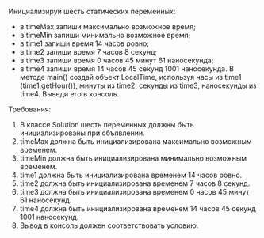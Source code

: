
Инициализируй шесть статических переменных:
- в timeMax запиши максимально возможное время;
- в timeMin запиши минимально возможное время;
- в time1 запиши время 14 часов ровно;
- в time2 запиши время 7 часов 8 секунд;
- в time3 запиши время 0 часов 45 минут 61 наносекунда;
- в time4 запиши время 14 часов 45 секунд 1001 наносекунда.
В методе main() создай объект LocalTime, используя часы из time1 (time1.getHour()), минуты из time2, секунды из time3, наносекунды из time4.
Выведи его в консоль.


Требования:
1.	В классе Solution шесть переменных должны быть инициализированы при объявлении.
2.	timeMax должна быть инициализирована максимально возможным временем.
3.	timeMin должна быть инициализирована минимально возможным временем.
4.	time1 должна быть инициализирована временем 14 часов ровно.
5.	time2 должна быть инициализирована временем 7 часов 8 секунд.
6.	time3 должна быть инициализирована временем 0 часов 45 минут 61 наносекунд.
7.	time4 должна быть инициализирована временем 14 часов 45 секунд 1001 наносекунд.
8.	Вывод в консоль должен соответствовать условию.


